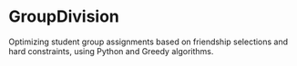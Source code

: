 # GroupDivision
Optimizing student group assignments based on friendship selections and hard constraints, using Python and Greedy algorithms.
